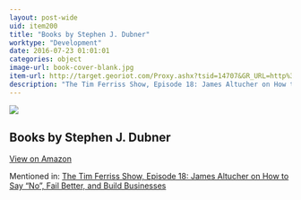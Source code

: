 ```yaml
---
layout: post-wide
uid: item200
title: "Books by Stephen J. Dubner"
worktype: "Development"
date: 2016-07-23 01:01:01
categories: object
image-url: book-cover-blank.jpg
item-url: http://target.georiot.com/Proxy.ashx?tsid=14707&GR_URL=http%3A%2F%2Fwww.amazon.com%2FStephen-J.-Dubner%2Fe%2FB001IGV4OQ%2F
description: "The Tim Ferriss Show, Episode 18: James Altucher on How to Say “No”, Fail Better, and Build Businesses"
---
```

<a href="http://target.georiot.com/Proxy.ashx?tsid=14707&GR_URL=http%3A%2F%2Fwww.amazon.com%2FStephen-J.-Dubner%2Fe%2FB001IGV4OQ%2F" target="blank"><img src="../../../../img/thumbs/book-cover-blank.jpg" class="prod-img"></a>
<h2>Books by Stephen J. Dubner</h2>
<p><a class="btn btn-primary" href="http://target.georiot.com/Proxy.ashx?tsid=14707&GR_URL=http%3A%2F%2Fwww.amazon.com%2FStephen-J.-Dubner%2Fe%2FB001IGV4OQ%2F" target="blank">View on Amazon</a><p>
<p>Mentioned in: <a href="http://fourhourworkweek.com/2014/07/11/james-altucher/" target="blank">The Tim Ferriss Show, Episode 18: James Altucher on How to Say “No”, Fail Better, and Build Businesses</a></p>
